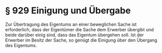 # § 929 Einigung und Übergabe
Zur Übertragung des Eigentums an einer beweglichen Sache ist erforderlich, dass der Eigentümer die Sache dem Erwerber übergibt und beide darüber einig sind, dass das Eigentum übergehen soll. Ist der Erwerber im Besitz der Sache, so genügt die Einigung über den Übergang des Eigentums.
